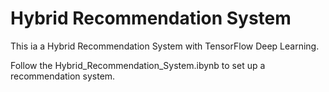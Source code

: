 # Hybrid Recommendation System
This ia a Hybrid Recommendation System with TensorFlow Deep Learning.

Follow the Hybrid_Recommendation_System.ibynb to set up a recommendation system.
